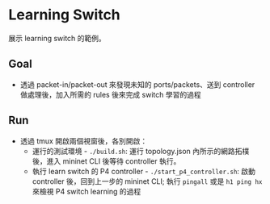 # Learning Switch

展示 learning switch 的範例。

## Goal

* 透過 packet-in/packet-out 來發現未知的 ports/packets、送到 controller 做處理後，加入所需的 rules 後來完成 switch 學習的過程

## Run 

* 透過 tmux 開啟兩個視窗後，各別開啟：
    * 運行的測試環境 - `./build.sh`: 運行 topology.json 內所示的網路拓樸後，進入 mininet CLI 後等待 controller 執行。
    * 執行 learn switch 的 P4 controller - `./start_p4_controller.sh`: 啟動 controller 後，回到上一步的 mininet CLI; 執行 `pingall` 或是 `h1 ping hx` 來檢視 P4 switch learning 的過程